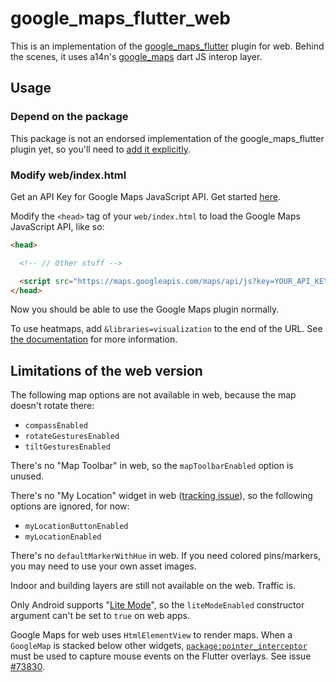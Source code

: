 # google_maps_flutter_web

This is an implementation of the [google_maps_flutter](https://pub.dev/packages/google_maps_flutter) plugin for web. Behind the scenes, it uses a14n's [google_maps](https://pub.dev/packages/google_maps) dart JS interop layer.

## Usage

### Depend on the package

This package is not an endorsed implementation of the google_maps_flutter plugin yet, so you'll need to 
[add it explicitly](https://pub.dev/packages/google_maps_flutter_web/install).

### Modify web/index.html

Get an API Key for Google Maps JavaScript API. Get started [here](https://developers.google.com/maps/documentation/javascript/get-api-key).

Modify the `<head>` tag of your `web/index.html` to load the Google Maps JavaScript API, like so:

```html
<head>

  <!-- // Other stuff -->

  <script src="https://maps.googleapis.com/maps/api/js?key=YOUR_API_KEY"></script>
</head>
```

Now you should be able to use the Google Maps plugin normally.

To use heatmaps, add `&libraries=visualization` to the end of the URL. See [the documentation](https://developers.google.com/maps/documentation/javascript/libraries) for more information.

## Limitations of the web version

The following map options are not available in web, because the map doesn't rotate there:

* `compassEnabled`
* `rotateGesturesEnabled`
* `tiltGesturesEnabled`

There's no "Map Toolbar" in web, so the `mapToolbarEnabled` option is unused.

There's no "My Location" widget in web ([tracking issue](https://github.com/flutter/flutter/issues/64073)), so the following options are ignored, for now:

* `myLocationButtonEnabled`
* `myLocationEnabled`

There's no `defaultMarkerWithHue` in web. If you need colored pins/markers, you may need to use your own asset images.

Indoor and building layers are still not available on the web. Traffic is.

Only Android supports "[Lite Mode](https://developers.google.com/maps/documentation/android-sdk/lite)", so the `liteModeEnabled` constructor argument can't be set to `true` on web apps.

Google Maps for web uses `HtmlElementView` to render maps. When a `GoogleMap` is stacked below other widgets, [`package:pointer_interceptor`](https://www.pub.dev/packages/pointer_interceptor) must be used to capture mouse events on the Flutter overlays. See issue [#73830](https://github.com/flutter/flutter/issues/73830).
